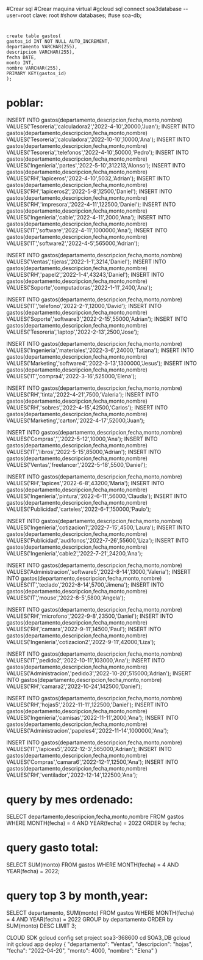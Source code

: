 #Crear sql
#Crear maquina virtual
#gcloud sql connect soa3database --user=root
clave: root
#show databases;
#use soa-db;
# 
    create table gastos(
    gastos_id INT NOT NULL AUTO_INCREMENT,
    departamento VARCHAR(255),
    descripcion VARCHAR(255),
    fecha DATE,
    monto INT,
    nombre VARCHAR(255),
    PRIMARY KEY(gastos_id)
    );

# poblar:
INSERT INTO gastos(departamento,descripcion,fecha,monto,nombre) VALUES('Tesoreria','calculadora2','2022-4-10',20000,'Juan');
INSERT INTO gastos(departamento,descripcion,fecha,monto,nombre) VALUES('Tesoreria','calculadora','2022-10-10',10000,'Ana');
INSERT INTO gastos(departamento,descripcion,fecha,monto,nombre) VALUES('Tesoreria','telefonos','2022-4-10',50000,'Pedro');
INSERT INTO gastos(departamento,descripcion,fecha,monto,nombre) VALUES('Ingenieria','partes','2022-5-10',312213,'Alonso');
INSERT INTO gastos(departamento,descripcion,fecha,monto,nombre) VALUES('RH','lapiceros','2022-4-10',5032,'Adrian');
INSERT INTO gastos(departamento,descripcion,fecha,monto,nombre) VALUES('RH','lapiceros2','2022-5-8',12500,'Daniel');
INSERT INTO gastos(departamento,descripcion,fecha,monto,nombre) VALUES('RH','impresora','2022-4-11',122500,'Daniel');
INSERT INTO gastos(departamento,descripcion,fecha,monto,nombre) VALUES('Ingenieria','cable','2022-4-11',2000,'Ana');
INSERT INTO gastos(departamento,descripcion,fecha,monto,nombre) VALUES('IT','software','2022-4-11',1000000,'Ana');
INSERT INTO gastos(departamento,descripcion,fecha,monto,nombre) VALUES('IT','software2','2022-4-5',565000,'Adrian');


INSERT INTO gastos(departamento,descripcion,fecha,monto,nombre) VALUES('Ventas','tijeras','2022-1-1',3214,'Daniel');
INSERT INTO gastos(departamento,descripcion,fecha,monto,nombre) VALUES('RH','papel2','2022-1-4',43243,'Daniel');
INSERT INTO gastos(departamento,descripcion,fecha,monto,nombre) VALUES('Soporte','computadoras','2022-1-11',2400,'Ana');

INSERT INTO gastos(departamento,descripcion,fecha,monto,nombre) VALUES('IT','telefono','2022-2-1',12000,'David');
INSERT INTO gastos(departamento,descripcion,fecha,monto,nombre) VALUES('Soporte','software3','2022-2-15',55000,'Adrian');
INSERT INTO gastos(departamento,descripcion,fecha,monto,nombre) VALUES('Tesoreria','laptop','2022-2-13',2500,'Jose');

INSERT INTO gastos(departamento,descripcion,fecha,monto,nombre) VALUES('Ingenieria','materiales','2022-3-6',24000,'Tatiana');
INSERT INTO gastos(departamento,descripcion,fecha,monto,nombre) VALUES('Marketing','software4','2022-3-13',1300000,'Jesus');
INSERT INTO gastos(departamento,descripcion,fecha,monto,nombre) VALUES('IT','compra4','2022-3-16',525000,'Elena');

INSERT INTO gastos(departamento,descripcion,fecha,monto,nombre) VALUES('RH','tinta','2022-4-21',7500,'Valeria');
INSERT INTO gastos(departamento,descripcion,fecha,monto,nombre) VALUES('RH','sobres','2022-4-15',42500,'Carlos');
INSERT INTO gastos(departamento,descripcion,fecha,monto,nombre) VALUES('Marketing','carton','2022-4-17',52000,'Juan');

INSERT INTO gastos(departamento,descripcion,fecha,monto,nombre) VALUES('Compras','','2022-5-12',10000,'Ana');
INSERT INTO gastos(departamento,descripcion,fecha,monto,nombre) VALUES('IT','libros','2022-5-15',85000,'Adrian');
INSERT INTO gastos(departamento,descripcion,fecha,monto,nombre) VALUES('Ventas','freelancer','2022-5-18',5500,'Daniel');

INSERT INTO gastos(departamento,descripcion,fecha,monto,nombre) VALUES('RH','lapices','2022-6-8',43200,'Maria');
INSERT INTO gastos(departamento,descripcion,fecha,monto,nombre) VALUES('Ingenieria','pintura','2022-6-11',56000,'Claudia');
INSERT INTO gastos(departamento,descripcion,fecha,monto,nombre) VALUES('Publicidad','carteles','2022-6-1',150000,'Paulo');

INSERT INTO gastos(departamento,descripcion,fecha,monto,nombre) VALUES('Ingenieria','cotizacion1','2022-7-15',4500,'Laura');
INSERT INTO gastos(departamento,descripcion,fecha,monto,nombre) VALUES('Publicidad','audifonos','2022-7-26',55600,'Liza');
INSERT INTO gastos(departamento,descripcion,fecha,monto,nombre) VALUES('Ingenieria','cable2','2022-7-21',24200,'Ana');

INSERT INTO gastos(departamento,descripcion,fecha,monto,nombre) VALUES('Administracion','software5','2022-8-14',13000,'Valeria');
INSERT INTO gastos(departamento,descripcion,fecha,monto,nombre) VALUES('IT','teclado','2022-8-14',5700,'Jimena');
INSERT INTO gastos(departamento,descripcion,fecha,monto,nombre) VALUES('IT','mouse','2022-8-5',5800,'Angela');

INSERT INTO gastos(departamento,descripcion,fecha,monto,nombre) VALUES('RH','microfono','2022-9-8',23500,'Daniel');
INSERT INTO gastos(departamento,descripcion,fecha,monto,nombre) VALUES('RH','camara','2022-9-11',14500,'Paul');
INSERT INTO gastos(departamento,descripcion,fecha,monto,nombre) VALUES('Ingenieria','cotizacion2','2022-9-11',42000,'Liza');

INSERT INTO gastos(departamento,descripcion,fecha,monto,nombre) VALUES('IT','pedido2','2022-10-11',103000,'Ana');
INSERT INTO gastos(departamento,descripcion,fecha,monto,nombre) VALUES('Administracion','pedido3','2022-10-20',515000,'Adrian');
INSERT INTO gastos(departamento,descripcion,fecha,monto,nombre) VALUES('RH','camara2','2022-10-24',142500,'Daniel');

INSERT INTO gastos(departamento,descripcion,fecha,monto,nombre) VALUES('RH','hojas5','2022-11-11',122500,'Daniel');
INSERT INTO gastos(departamento,descripcion,fecha,monto,nombre) VALUES('Ingenieria','camisas','2022-11-11',2000,'Ana');
INSERT INTO gastos(departamento,descripcion,fecha,monto,nombre) VALUES('Administracion','papeles4','2022-11-14',1000000,'Ana');

INSERT INTO gastos(departamento,descripcion,fecha,monto,nombre) VALUES('IT','lapices5','2022-12-3',565000,'Adrian');
INSERT INTO gastos(departamento,descripcion,fecha,monto,nombre) VALUES('Compras','camara6','2022-12-1',12500,'Ana');
INSERT INTO gastos(departamento,descripcion,fecha,monto,nombre) VALUES('RH','ventilador','2022-12-14',122500,'Ana');



# query by mes ordenado:
SELECT departamento,descripcion,fecha,monto,nombre FROM gastos WHERE MONTH(fecha) = 4 AND YEAR(fecha) = 2022 ORDER by fecha;
# query gasto total:
SELECT SUM(monto) FROM gastos WHERE MONTH(fecha) = 4 AND YEAR(fecha) = 2022;
# query top 3 by month,year:
SELECT departamento, SUM(monto) FROM gastos WHERE MONTH(fecha) =
4 AND YEAR(fecha) = 2022 GROUP by departamento ORDER by SUM(monto) DESC LIMIT 3;

CLOUD SDK
gcloud config set project soa3-368600
cd SOA3_DB
gcloud init
gcloud app deploy
{
   "departamento": "Ventas",
   "descripcion": "hojas",
   "fecha": "2022-04-20",
   "monto": 4000,
   "nombre": "Elena" 
}



